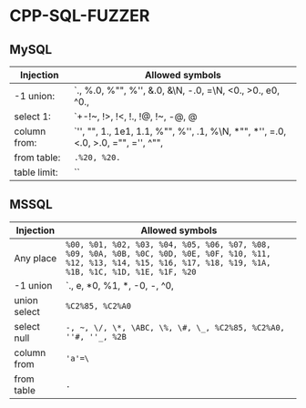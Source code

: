 # CPP-SQL-FUZZER

## MySQL
| Injection | Allowed symbols |
|---|---|
| -1 union:  |  `., %.0, %"", %'', &.0, &\N, -.0, =\N, <0., >0., e0, ^0., |"", |'', |.0, |\N` |
| select 1:  |  `+-!~, !>, !<, !., !@, !~, -@, @|, @*, @=, @/, @^, @%, @>, @<, ~-, ~@, ~., ""$, ""/, ""a, ""=, ''*, ''<, ''>, ''_, +@+, @$%, @&&, @*., @=~, @<., @%C0%, @%C0/, @%FF|, \N$, \N%FF` |
| column from:  |  `'', "", 1., 1e1, 1.1, %"", %'', .1, %\N, *"", *'', =.0, <.0, >.0, ="", ='', ^"", |"", |''`, `` |
| from table:  |  `.%20, %20.` |
| table limit:  |  `` |



## MSSQL  
| Injection | Allowed symbols |
|---|---|
| Any place | `%00, %01, %02, %03, %04, %05, %06, %07, %08, %09, %0A, %0B, %0C, %0D, %0E, %0F, %10, %11, %12, %13, %14, %15, %16, %17, %18, %19, %1A, %1B, %1C, %1D, %1E, %1F, %20` |
| -1 union  | `., e, *0, %1, *\, -0, -\, ^0, |0, %C2%85, %C2%A0, [no whitespace]` |
| union select |  `%C2%85, %C2%A0`   |
|  select null | `-, ~, \/, \*, \ABC, \%, \#, \_, %C2%85, %C2%A0, ''#, ''_, %2B` |
|  column from | `'a'=\` |
|  from table | `.` |

